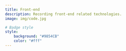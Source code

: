 ```yaml
---
title: Front-end
description: Recording front-end related technologies.
image: img/code.jpg

# Badge style
style:
    background: "#9854CB"
    color: "#fff"
---
```


